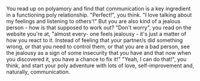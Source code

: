 You read up on polyamory and find that communication is a key
ingredient in a functioning poly relationship.
"Perfect!", you think. "I love talking about my feelings and
listening to others'!"
But you are also kind of a jealous person - how is that supposed
to work out?
"Don't worry", you read on the website you're at, "almost every-
one feels jealousy - it's just a matter of how you react to it.
Instead of feeling that your partner/s did something wrong, or
that you need to control them, or that you are a bad person, 
see the jealousy as a sign of some insecurity that you have and
that now when you discovered it, you have a chance to fix it!"
"Yeah, I can do that!", you think, and start your poly adventure
with lots of love, self-improvement and, naturally, communication.